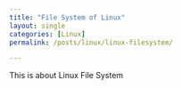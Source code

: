 ```yaml
---
title: "File System of Linux"
layout: single
categories: [Linux]
permalink: /posts/linux/linux-filesystem/

---
```


This is about Linux File System
